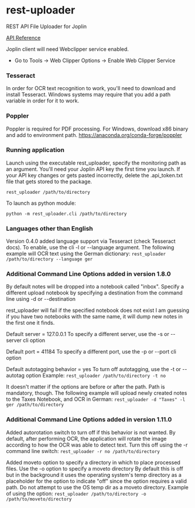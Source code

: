 # rest-uploader
REST API File Uploader for Joplin

[API Reference](https://joplin.cozic.net/api/)

Joplin client will need Webclipper service enabled.
* Go to Tools -> Web Clipper Options -> Enable Web Clipper Service

### Tesseract
In order for OCR text recognition to work, you'll need to download and
install Tesseract. Windows systems may require that you add a path variable
in order for it to work.

### Poppler
Poppler is required for PDF processing.
For Windows, download x86 binary and add to environment path.
https://anaconda.org/conda-forge/poppler

### Running application
Launch using the executable rest_uploader, specify the monitoring path
as an argument. You'll need your Joplin API key the first time you
launch. If your API key changes or gets pasted incorrectly, delete the .api_token.txt file that gets stored to the package.

` rest_uploader /path/to/directory `

To launch as python module:

` python -m rest_uploader.cli /path/to/directory `

### Languages other than English
Version 0.4.0 added language support via Tesseract (check Tesseract docs). To enable, use the cli -l or --language argument.
The following example will OCR text using the German dictionary:
` rest_uploader /path/to/directory --language ger `

### Additional Command Line Options added in version 1.8.0
By default notes will be dropped into a notebook called "inbox".
Specify a different upload notebook by specifying a destination from the
command line using -d or --destination

rest_uploader will fail if the specified notebook does not exist
I am guessing if you have two notebooks with the same name, it will dump
new notes in the first one it finds.

Default server = 127.0.0.1
To specify a different server, use the -s or --server cli option

Default port = 41184
To specify a different port, use the -p or --port cli option

Default autotagging behavior = yes
To turn off autotagging, use the -t or --autotag option
Example:
` rest_uploader /path/to/directory -t no `

It doesn't matter if the options are before or after the path. Path is mandatory, though.
The following example will upload newly created notes to the Taxes Notebook, and OCR in German:
` rest_uploader -d "Taxes" -l ger /path/to/directory `

### Additional Command Line Options added in version 1.11.0
Added autorotation switch to turn off if this behavior is not wanted. By default, after performing OCR, the application will rotate the image according to how the OCR was able to detect text. Turn this off using the -r command line switch:
` rest_uploader -r no /path/to/directory `

Added moveto option to specify a directory in which to place processed files. Use the -o option to specify a moveto directory By default this is off but in the background it uses the operating system's temp directory as a placeholder for the option to indicate "off" since the option requires a valid path. Do not attempt to use the OS temp dir as a moveto directory. Example of using the option:
` rest_uploader /path/to/directory -o /path/to/moveto/directory `
